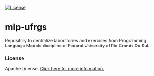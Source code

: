 [![License](https://img.shields.io/badge/License-Apache%202.0-blue.svg)](https://opensource.org/licenses/Apache-2.0)

# mlp-ufrgs
Repository to centralize laboratories and exercises from Programming Language Models discipline of Federal University of Rio Grande Do Sul.

### License
Apache License. [Click here for more information.](LICENSE)